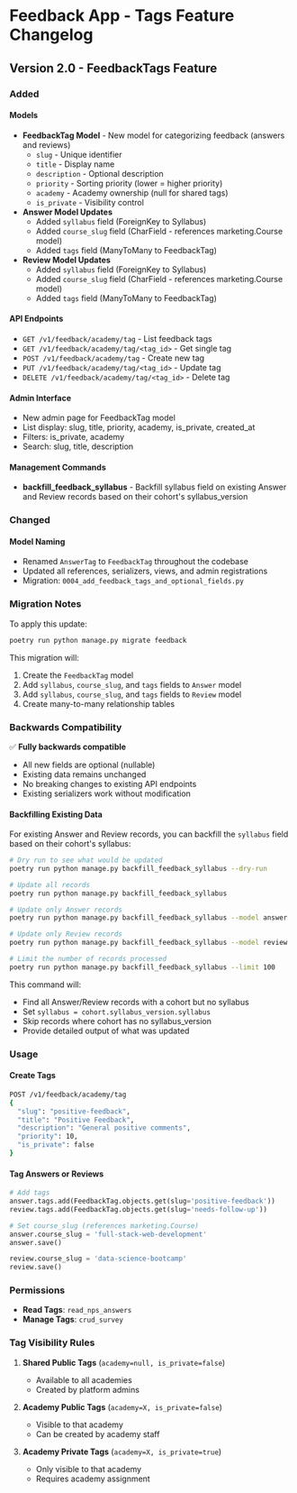 # Feedback App - Tags Feature Changelog

## Version 2.0 - FeedbackTags Feature

### Added

#### Models
- **FeedbackTag Model** - New model for categorizing feedback (answers and reviews)
  - `slug` - Unique identifier
  - `title` - Display name
  - `description` - Optional description
  - `priority` - Sorting priority (lower = higher priority)
  - `academy` - Academy ownership (null for shared tags)
  - `is_private` - Visibility control
- **Answer Model Updates**
  - Added `syllabus` field (ForeignKey to Syllabus)
  - Added `course_slug` field (CharField - references marketing.Course model)
  - Added `tags` field (ManyToMany to FeedbackTag)
- **Review Model Updates**
  - Added `syllabus` field (ForeignKey to Syllabus)
  - Added `course_slug` field (CharField - references marketing.Course model)
  - Added `tags` field (ManyToMany to FeedbackTag)

#### API Endpoints
- `GET /v1/feedback/academy/tag` - List feedback tags
- `GET /v1/feedback/academy/tag/<tag_id>` - Get single tag
- `POST /v1/feedback/academy/tag` - Create new tag
- `PUT /v1/feedback/academy/tag/<tag_id>` - Update tag
- `DELETE /v1/feedback/academy/tag/<tag_id>` - Delete tag

#### Admin Interface
- New admin page for FeedbackTag model
- List display: slug, title, priority, academy, is_private, created_at
- Filters: is_private, academy
- Search: slug, title, description

#### Management Commands
- **backfill_feedback_syllabus** - Backfill syllabus field on existing Answer and Review records based on their cohort's syllabus_version

### Changed

#### Model Naming
- Renamed `AnswerTag` to `FeedbackTag` throughout the codebase
- Updated all references, serializers, views, and admin registrations
- Migration: `0004_add_feedback_tags_and_optional_fields.py`

### Migration Notes

To apply this update:

```bash
poetry run python manage.py migrate feedback
```

This migration will:
1. Create the `FeedbackTag` model
2. Add `syllabus`, `course_slug`, and `tags` fields to `Answer` model
3. Add `syllabus`, `course_slug`, and `tags` fields to `Review` model
4. Create many-to-many relationship tables

### Backwards Compatibility

✅ **Fully backwards compatible**
- All new fields are optional (nullable)
- Existing data remains unchanged
- No breaking changes to existing API endpoints
- Existing serializers work without modification

#### Backfilling Existing Data

For existing Answer and Review records, you can backfill the `syllabus` field based on their cohort's syllabus:

```bash
# Dry run to see what would be updated
poetry run python manage.py backfill_feedback_syllabus --dry-run

# Update all records
poetry run python manage.py backfill_feedback_syllabus

# Update only Answer records
poetry run python manage.py backfill_feedback_syllabus --model answer

# Update only Review records
poetry run python manage.py backfill_feedback_syllabus --model review

# Limit the number of records processed
poetry run python manage.py backfill_feedback_syllabus --limit 100
```

This command will:
- Find all Answer/Review records with a cohort but no syllabus
- Set `syllabus = cohort.syllabus_version.syllabus`
- Skip records where cohort has no syllabus_version
- Provide detailed output of what was updated

### Usage

#### Create Tags
```bash
POST /v1/feedback/academy/tag
{
  "slug": "positive-feedback",
  "title": "Positive Feedback",
  "description": "General positive comments",
  "priority": 10,
  "is_private": false
}
```

#### Tag Answers or Reviews
```python
# Add tags
answer.tags.add(FeedbackTag.objects.get(slug='positive-feedback'))
review.tags.add(FeedbackTag.objects.get(slug='needs-follow-up'))

# Set course_slug (references marketing.Course)
answer.course_slug = 'full-stack-web-development'
answer.save()

review.course_slug = 'data-science-bootcamp'
review.save()
```

### Permissions

- **Read Tags**: `read_nps_answers`
- **Manage Tags**: `crud_survey`

### Tag Visibility Rules

1. **Shared Public Tags** (`academy=null, is_private=false`)
   - Available to all academies
   - Created by platform admins

2. **Academy Public Tags** (`academy=X, is_private=false`)
   - Visible to that academy
   - Can be created by academy staff

3. **Academy Private Tags** (`academy=X, is_private=true`)
   - Only visible to that academy
   - Requires academy assignment

